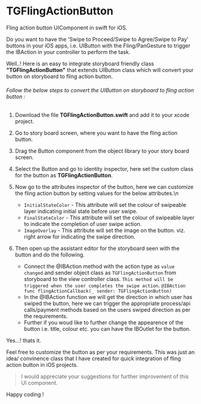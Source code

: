 # TGFlingActionButton
Fling action button UIComponent in swift for iOS.

Do you want to have the 'Swipe to Proceed/Swipe to Agree/Swipe to Pay' buttons in your iOS apps, i.e. UIButton with the Fling/PanGesture to trigger the IBAction in your controller to perform the task.

Well..! Here is an easy to integrate storyboard friendly class **"TGFlingActionButton"** that extends UIButton class which will convert your button on storyboard to fling action button. 

###### Follow the below steps to convert the UIButton on storyboard to fling action button :

1. Download the file **TGFlingActionButton.swift** and add it to your xcode project.
2. Go to story board screen, where you want to have the fling action button.
3. Drag the Button component from the object library to your story board screen.
4. Select the Button and go to identity inspector, here set the custom class for the button as **TGFlingActionButton**.
5. Now go to the attributes inspector of the button, here we can customize the fling action button by setting values for the below attributes.\n
      * `InitialStateColor` - This attribute will set the colour of swipeable layer indicating initial state before user swipe.
      * `FinalStateColor`   - This attribute will set the colour of swipeable layer to indicate the completion of user swipe action.
      * `ImageOverlay`   - This attribute will set the image on the button. viz. right arrow for indicating the swipe direction.
      
6. Then open up the assistant editor  for the storyboard seen with the button and do the following.
     * Connect the @IBAction method with the action type as  `value changed`  and sender object class as `TGFlingActionButton` from storyboard to the view controller class. `This method will be triggered when the user completes the swipe action`.
                `@IBAction func flingActionCallback(_ sender: TGFlingActionButton)`
     * In the @IBAction function we will get the direction in which user has swiped the button, here we can trigger the appropriate process/api calls/payment methods based on the users swiped direction as per the requirements. 
     * Further if you woud like to further change the appearence of the button i.e. title, colour etc. you can have the IBOutlet for the button.
        
Yes...! thats it.

Feel free to customize the button as per your requirements. This was just an idea/ convinence class that I have created for quick integration of fling action button in iOS projects.

> I would appreciate your suggestions for further improvement of this UI component.

Happy coding !
      
